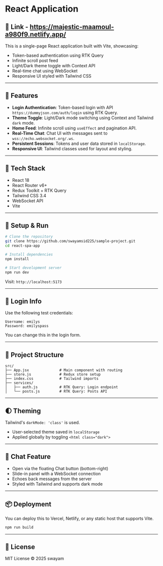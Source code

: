 # React Application

## 🔗 Link - https://majestic-maamoul-a980f9.netlify.app/

This is a single-page React application built with Vite, showcasing:

- Token-based authentication using RTK Query
- Infinite scroll post feed
- Light/Dark theme toggle with Context API
- Real-time chat using WebSocket
- Responsive UI styled with Tailwind CSS

---

## 🚀 Features

- **Login Authentication**: Token-based login with API `https://dummyjson.com/auth/login` using RTK Query.
- **Theme Toggle**: Light/Dark mode switching using Context and Tailwind `dark` mode.
- **Home Feed**: Infinite scroll using `useEffect` and pagination API.
- **Real-Time Chat**: Chat UI with messages sent to `wss://echo.websocket.org/.ws`.
- **Persistent Sessions**: Tokens and user data stored in `localStorage`.
- **Responsive UI**: Tailwind classes used for layout and styling.

---

## 🧱 Tech Stack

- React 18
- React Router v6+
- Redux Toolkit + RTK Query
- Tailwind CSS 3.4
- WebSocket API
- Vite

---

## 🔧 Setup & Run

```bash
# Clone the repository
git clone https://github.com/swayamsid225/sample-project.git
cd react-spa-app

# Install dependencies
npm install

# Start development server
npm run dev
```

Visit: `http://localhost:5173`

---

## 🛂 Login Info

Use the following test credentials:

```
Username: emilys
Password: emilyspass
```

You can change this in the login form.

---

## 📁 Project Structure

```
src/
├── App.jsx              # Main component with routing
├── store.js             # Redux store setup
├── index.css            # Tailwind imports
├── services/
│   ├── auth.js          # RTK Query: Login endpoint
│   └── posts.js         # RTK Query: Posts API
```

---

## 🌓 Theming

Tailwind's `darkMode: 'class'` is used.

- User-selected theme saved in `localStorage`
- Applied globally by toggling `<html class="dark">`

---

## 💬 Chat Feature

- Open via the floating Chat button (bottom-right)
- Slide-in panel with a WebSocket connection
- Echoes back messages from the server
- Styled with Tailwind and supports dark mode

---

## 📦 Deployment

You can deploy this to Vercel, Netlify, or any static host that supports Vite.

```bash
npm run build
```

---

## 📜 License

MIT License © 2025 swayam
